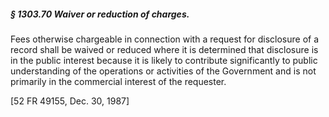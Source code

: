 ##### § 1303.70 Waiver or reduction of charges. #####

Fees otherwise chargeable in connection with a request for disclosure of a record shall be waived or reduced where it is determined that disclosure is in the public interest because it is likely to contribute significantly to public understanding of the operations or activities of the Government and is not primarily in the commercial interest of the requester.

[52 FR 49155, Dec. 30, 1987]